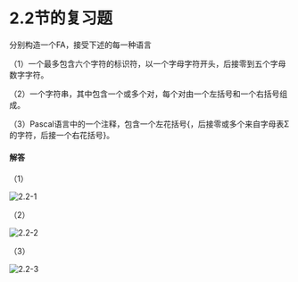 # 2.2节的复习题

分别构造一个FA，接受下述的每一种语言

（1）一个最多包含六个字符的标识符，以一个字母字符开头，后接零到五个字母数字字符。

（2）一个字符串，其中包含一个或多个对，每个对由一个左括号和一个右括号组成。

（3）Pascal语言中的一个注释，包含一个左花括号{，后接零或多个来自字母表Σ的字符，后接一个右花括号}。

#### 解答

（1）


![2.2-1](https://github.com/chenpengcong/EAC2-book-exercise-answers/raw/master/ch02/review_questions/2.2/assets/2.2-1.png)

（2）

![2.2-2](https://github.com/chenpengcong/EAC2-book-exercise-answers/raw/master/ch02/review_questions/2.2/assets/2.2-2.png)

（3）

![2.2-3](https://github.com/chenpengcong/EAC2-book-exercise-answers/raw/master/ch02/review_questions/2.2/assets/2.2-3.png)

